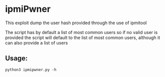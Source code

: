 # ipmiPwner
This exploit dump the user hash provided through the use of ipmitool

The script has by default a list of most common users so if no valid user is provided the script will default to the list of most common users, although it can also provide a list of users 

## Usage:
```
python3 ipmipwner.py -h
```
